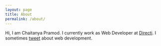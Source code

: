 ```yaml
---
layout: page
title: About
permalink: /about/
---
```

Hi, I am Chaitanya Pramod. I currently work as Web Developer at [Directi](http://www.directi.com/). I sometimes [tweet](https://twitter.com/ChaitanyaPramod) about web development.
